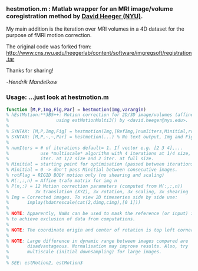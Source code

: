 ### hestmotion.m : Matlab wrapper for an MRI image/volume coregistration method by [David Heeger (NYU)](http://www.cns.nyu.edu/heegerlab/?page=home).
My main addition is the iteration over MRI volumes in a 4D dataset for the purpose of fMRI motion correction.

The original code was forked from: http://www.cns.nyu.edu/heegerlab/content/software/imgregsoft/registration.tar

Thanks for sharing!

-*Hendrik Mandelkow*

### Usage: ...just look at hestmotion.m

```matlab
function [M,P,Img,Fig,Par] = hestmotion(Img,varargin)
% hEstMotion:**3B5++: Motion correction for 2D/3D image/volumes (affine trafo)...
%                  using estMotionMulti3() by <david.heeger@nyu.edu>.
%
% SYNTAX: [M,P,Img,Fig] = hestmotion(Img,[RefImg,]numIiters,Minitial,rotFlag,robustFlag,CB,SC)
% SYNTAX: [M,P,~,~,Par] = hestmotion(...) % No text output, Img and Fig
%
% numIters = # of iterations default= 1. If vector e.g. [2 3 4],...
%            use *multiscale* algorithm with 4 iterations at 1/4 size, 3
%            iter. at 1/2 size and 2 iter. at full size.
% Minitial = starting point for optimisation (passed between iterations)
% Minitial = 0 -> don't pass Minitial between consecutive images.
% rotFlag = RIGID BODY motion only (no shearing and scaling)
% M(:,:,n) = Affine trafo matrix for img n
% P(n,:) = 12 Motion correction parameters (computed from M(:,:,n))
%          3x translation (XYZ), 3x rotation, 3x scaling, 3x shearing
% Img = Corrected images. To view 2D timeseries side by side use:
%       implay(hdatrescale(cat(2,dimg,cimg),[0 1]))  
%
% NOTE: Apparently, NaNs can be used to mask the reference (or input) image
% to achieve exclusion of data from computations.
%
% NOTE: The coordinate origin and center of rotation is top left corner!
%
% NOTE: Large difference in dynamic range between images compared are
%       disadvantageous. Normalisation may improve results. Also, try
%       multiscale (initial downsampling) for large images.
%
% SEE: estMotion2, estMotion3
```
